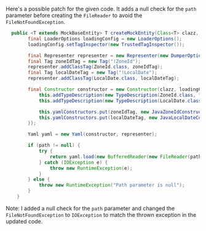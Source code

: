 Here's a possible patch for the given code. It adds a null check for the `path` parameter before creating the `FileReader` to avoid the `FileNotFoundException`.

```java
  public <T extends MockBaseEntity> T createMockEntity(Class<T> clazz, String path) {
        final LoaderOptions loadingConfig = new LoaderOptions();
        loadingConfig.setTagInspector(new TrustedTagInspector());

        final Representer representer = new Representer(new DumperOptions());
        final Tag zoneIdTag = new Tag("!ZoneId");
        representer.addClassTag(ZoneId.class, zoneIdTag);
        final Tag localDateTag = new Tag("!LocalDate");
        representer.addClassTag(LocalDate.class, localDateTag);

        final Constructor constructor = new Constructor(clazz, loadingConfig) {{
            this.addTypeDescription(new TypeDescription(ZoneId.class, "ZoneId"));
            this.addTypeDescription(new TypeDescription(LocalDate.class, "LocalDate"));

            this.yamlConstructors.put(zoneIdTag, new JavaZoneIdConstruct());
            this.yamlConstructors.put(localDateTag, new JavaLocalDateConstruct());
        }};

        Yaml yaml = new Yaml(constructor, representer);

        if (path != null) {
            try {
                return yaml.load(new BufferedReader(new FileReader(path)));
            } catch (IOException e) {
                throw new RuntimeException(e);
            }
        } else {
            throw new RuntimeException("Path parameter is null");
        }
    }
```

Note: I added a null check for the `path` parameter and changed the `FileNotFoundException` to `IOException` to match the thrown exception in the updated code.